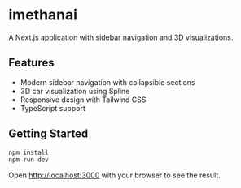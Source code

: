 # imethanai

A Next.js application with sidebar navigation and 3D visualizations.

## Features

- Modern sidebar navigation with collapsible sections
- 3D car visualization using Spline
- Responsive design with Tailwind CSS
- TypeScript support

## Getting Started

```bash
npm install
npm run dev
```

Open [http://localhost:3000](http://localhost:3000) with your browser to see the result.
